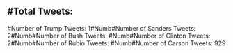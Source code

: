 #Total Tweets:  
---
#Number of Trump Tweets: 1#Numb#Number of Sanders Tweets: 2#Numb#Number of Bush Tweets: #Numb#Number of Clinton Tweets: 2#Numb#Number of Rubio Tweets: #Numb#Number of Carson Tweets: 929